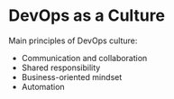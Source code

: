 # DevOps as a Culture

Main principles of DevOps culture: 
- Communication and collaboration
- Shared responsibility
- Business-oriented mindset
- Automation
